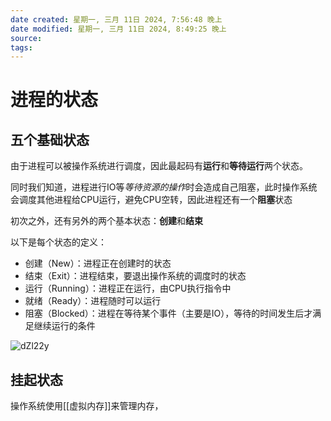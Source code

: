 ```yaml
---
date created: 星期一, 三月 11日 2024, 7:56:48 晚上
date modified: 星期一, 三月 11日 2024, 8:49:25 晚上
source: 
tags: 
---
```


# 进程的状态

## 五个基础状态

由于进程可以被操作系统进行调度，因此最起码有**运行**和**等待运行**两个状态。

同时我们知道，进程进行IO等*等待资源的操作*时会造成自己阻塞，此时操作系统会调度其他进程给CPU运行，避免CPU空转，因此进程还有一个**阻塞**状态

初次之外，还有另外的两个基本状态：**创建**和**结束**

以下是每个状态的定义：
- 创建（New）：进程正在创建时的状态
- 结束（Exit）：进程结束，要退出操作系统的调度时的状态
- 运行（Running）：进程正在运行，由CPU执行指令中
- 就绪（Ready）：进程随时可以运行
- 阻塞（Blocked）：进程在等待某个事件（主要是IO），等待的时间发生后才满足继续运行的条件

![dZl22y](https://image.leehaoze.com/uPic/dZl22y.png)

## 挂起状态

操作系统使用[[虚拟内存]]来管理内存，